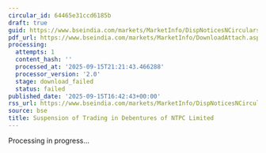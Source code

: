 ```yaml
---
circular_id: 64465e31ccd6185b
draft: true
guid: https://www.bseindia.com/markets/MarketInfo/DispNoticesNCirculars.aspx?Noticeid={F2BAA2D0-3DCB-47A7-B7D2-0EACF010A25F}&noticeno=20250915-72&dt=09/15/2025&icount=72&totcount=81&flag=0
pdf_url: https://www.bseindia.com/markets/MarketInfo/DownloadAttach.aspx?id=20250915-72&attachedId=
processing:
  attempts: 1
  content_hash: ''
  processed_at: '2025-09-15T21:21:43.466288'
  processor_version: '2.0'
  stage: download_failed
  status: failed
published_date: '2025-09-15T16:42:43+00:00'
rss_url: https://www.bseindia.com/markets/MarketInfo/DispNoticesNCirculars.aspx?Noticeid={F2BAA2D0-3DCB-47A7-B7D2-0EACF010A25F}&noticeno=20250915-72&dt=09/15/2025&icount=72&totcount=81&flag=0
source: bse
title: Suspension of Trading in Debentures of NTPC Limited
---
```


Processing in progress...